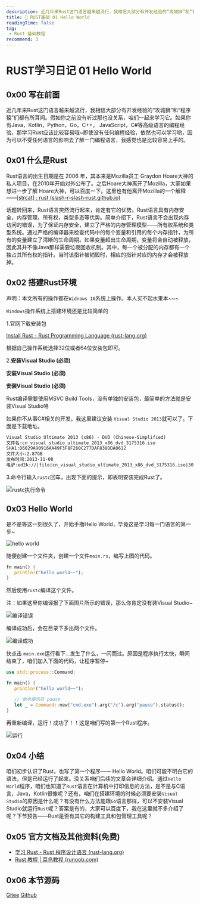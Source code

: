```yaml
---
description: 近几年来Rust这门语言越来越流行，我相信大部分有开发经验的“攻城狮”和“程序猿”们都有所耳闻。假如你之前没有听过那也没关系，咱们一起来学习它。如果你有Java，Kotlin，Python，Go，C++， JavaScript，C#等高级语言的编程经验，那学习Rust应该比较容易哦~即使没有任何编程经验，依然也可以学习哟，因为可以不受任何语言的影响去了解一门编程语言，我感觉也是比较容易上手的。
title: 🔧 RUST基础 01 Hello World
readingTime: false
tag:
 - Rust 基础教程
recommend: 3
---
```


# RUST学习日记 01 Hello World

## 0x00 写在前面

近几年来Rust这门语言越来越流行，我相信大部分有开发经验的“攻城狮”和“程序猿”们都有所耳闻。假如你之前没有听过那也没关系，咱们一起来学习它。如果你有Java，Kotlin，Python，Go，C++， JavaScript，C#等高级语言的编程经验，那学习Rust应该比较容易哦~即使没有任何编程经验，依然也可以学习哟，因为可以不受任何语言的影响去了解一门编程语言，我感觉也是比较容易上手的。

## 0x01 什么是Rust

Rust语言的出生日期是在 2006 年，其本来是Mozilla员工 Graydon Hoare大神的私人项目，在2010年开始对外公布了。之后Hoare大神离开了Mozilla，大家如果想进一步了解 Hoare大神，可以百度一下。这里也有他离开Mozilla的一个解释——[[strcat\] : rust (slash-r-slash-rust.github.io)](http://slash-r-slash-rust.github.io/archived/2u1dme.html#co4uurq)

话题转回来，Rust语言突然流行起来，肯定有它的优势。Rust语言具有内存安全，内存管理，所有权，类型多态等优势。简单介绍下，Rust语言不会出现内存访问的错误，为了保证内存安全，建立了严格的内存管理模型——所有权系统和类型系统。通过严格的编译器来检查代码中的每个变量和引用的每个内存指针，为所有的变量建立了清晰的生命周期。如果变量超出生命周期，变量将会自动被释放，因此其并不像Java那样需要垃圾回收机制。其中，每一个被分配的内存都有一个独占其所有权的指针。当时该指针被销毁时，相应的指针对应的内存才会被释放掉。

## 0x02 搭建Rust环境

声明：本文所有的操作都在`Widnows 10`系统上操作。本人买不起水果本~~~

`Windows`操作系统上搭建环境还是比较简单的

1.官网下载安装包

[Install Rust - Rust Programming Language (rust-lang.org)](https://www.rust-lang.org/tools/install)

根据自己操作系统选择32位或者64位安装包即可。

2.**安装Visual Studio (必须)** 

**安装Visual Studio (必须)**

**安装Visual Studio (必须)**

Rust编译需要使用MSVC Build Tools，没有单独的安装包，最简单的方法就是安装Visual Studio咯

如果你不从事C#相关的开发，我这里建议安装 `Visual Studio 2013`就可以了。下面是下载地址。

```xml
Visual Studio Ultimate 2013 (x86) - DVD (Chinese-Simplified) 
文件名:cn_visual_studio_ultimate_2013_x86_dvd_3175316.iso
SHA1:D6029A90916AA49F3F8F260C277DAF838DDA0612
文件大小:2.87GB
发布时间:2013-11-08
电驴:ed2k://|file|cn_visual_studio_ultimate_2013_x86_dvd_3175316.iso|3077509120|ADDA34B2BC29E1571276AE50A220EB91|/
```

3.命令行输入`rustc`回车，出现下面的提示，即表明安装完成Rust了。

![rustc执行命令](https://gitee.com/haoyu3/photo_gallery/raw/master/rust/001/rustc%E5%91%BD%E4%BB%A4.png)

## 0x03 Hello World

是不是等这一刻很久了，开始手撸Hello World，毕竟这是学习每一门语言的第一步~

![hello world](https://gitee.com/haoyu3/photo_gallery/raw/master/rust/001/create_helloworld.png)

随便创建一个文件夹，创建一个文件`main.rs`，编写上图的代码。

```rust
fn main() {
   println!("hello world~~");
}
```

然后使用`rustc`编译这个文件。

注：如果这里你编译报了下面图片所示的错误，那么你肯定没有装Visual Studio~

![编译错误](https://gitee.com/haoyu3/photo_gallery/raw/master/rust/001/build_error.png)

编译成功后，会在目录下多出两个文件。

![编译成功](https://gitee.com/haoyu3/photo_gallery/raw/master/rust/001/build_success.png)

快点击 `main.exe`运行看下...发生了什么，一闪而过。原因是程序执行太快，瞬间结束了，咱们加入下面的代码，让程序暂停~

```rust
use std::process::Command;

fn main() {
   println!("hello world~~");

   // 命令提示符 pause
   let _ = Command::new("cmd.exe").arg("/c").arg("pause").status();	
}
```

再重新编译，运行！成功了！！这是咱们写的第一个Rust程序。

![运行](https://gitee.com/haoyu3/photo_gallery/raw/master/rust/001/run.png)

## 0x04 小结

咱们初步认识了Rust，也写了第一个程序—— Hello World。咱们可能不明白它的语法，但是已经运行了起来。没关系咱们后续的文章会详细介绍。通过`Hello World`程序，咱们也知道了`Rust`语言在计算机中打印信息的方法，是不是与C语言，Java，Kotlin很像呢？还有，咱们在搭建环境的时候必须要安装`Visual Studio`的原因是什么呢？有没有什么方法能跟`Go`语言那样，可以不安装Visual Studio就运行`Rust`呢？答案是有的，大家可以百度下，我在这里就不多介绍了呢？下节预告——Rust是否有其它的构建工具和包管理工具呢？

## 0x05 官方文档及其他资料(免费)

* [学习 Rust - Rust 程序设计语言 (rust-lang.org)](https://www.rust-lang.org/zh-CN/learn)
* [Rust 教程 | 菜鸟教程 (runoob.com)](https://www.runoob.com/rust/rust-tutorial.html)

## 0x06 本节源码

[Gitee](https://gitee.com/haoyu3/study-rust/tree/master/001)
[Github](https://github.com/1595901624/StudyRust/tree/master/001)